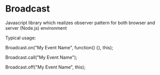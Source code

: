 # Broadcast
Javascript library which realizes observer pattern for both browser and server (Node.js) environment

Typical usage:

Broadcast.on("My Event Name", function() {}, this);

Broadcast.call("My Event Name");

Broadcast.off("My Event Name", this);
